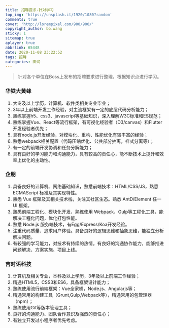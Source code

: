 ```yaml
---
title: 招聘要求-针对学习
top_img: 'https://unsplash.it/1920/1080?random'
comments: true
cover: 'http://lorempixel.com/900/900/'
copyright_author: bo.wang
sticky: 1
sitemap: true
aplayer: true
abbrlink: 65448
date: 2020-11-08 23:22:52
tags: 招聘
categories: 面试
---
```


> 针对各个单位在Boss上发布的招聘要求进行整理，根据知识点进行学习。

### 华铁大黄蜂
1. 大专及以上学历，计算机、软件类相关专业毕业；
2. 3年以上前端开发工作经验，对主流框架有一定的底层代码分析能力；
3. 熟练掌握h5、css3、javascript等基础知识，深入理解W3C标准和ES规范；
4. 熟练掌握Vue、React等流行框架，有可视化经验者（D3/canvas）和Flutter开发经验者优先；
5. 具有node.js开发经验，对模块化、重构、性能优化有较丰富的经验；
6. 熟悉webpack相关配置（代码压缩优化、公共部分抽离，样式分离等）；
7. 有一定的前端开发协调和任务分解能力；
8. 具有良好的学习能力和沟通能力，具有较高的责任心，能不断技术上提升和效率上优化的主动性。

### 企朋
1. 具备良好的计算机、网络基础知识，熟悉前端技术：HTML/CSS/JS，熟悉 ECMAScript 标准及其实现特性。
2. 熟悉 Vue 框架及其相关技术栈，关注其社区生态。熟悉 AntD/Element 任一 UI 框架。
3. 熟悉前端工程化、模块化开发，熟练使用 Webpack、Gulp等工程化工具，能解决工程化问题，优化打包性能。
4. 熟悉 Node.js 服务端技术，有Egg/Express/Koa开发经验。
5. 注重代码质量、追求用户体验。具备良好的逻辑思维和抽象思维，能独立分析解决问题。
6. 有较强的学习能力，对技术有持续的热情。有良好的沟通协作能力，能够推进问题解决、方案实施、项目上线。

### 吉时语科技
1. 计算机及相关专业，本科及以上学历，3年及以上前端工作经验；
2. 精通HTML5，CSS3和ES6，具备框架设计能力；
3. 熟练使用流行前端框架：Vue全家桶，Node.js、Angularjs等；
4. 精通常用的构建工具（Grunt,Gulp,Webpack等），精通常用的包管理器（npm）；
5. 熟练使用Git等版本管理工具；
6. 良好的沟通能力、团队合作意识及强烈的责任心；
7. 有独立开发过小程序者优先考虑。
